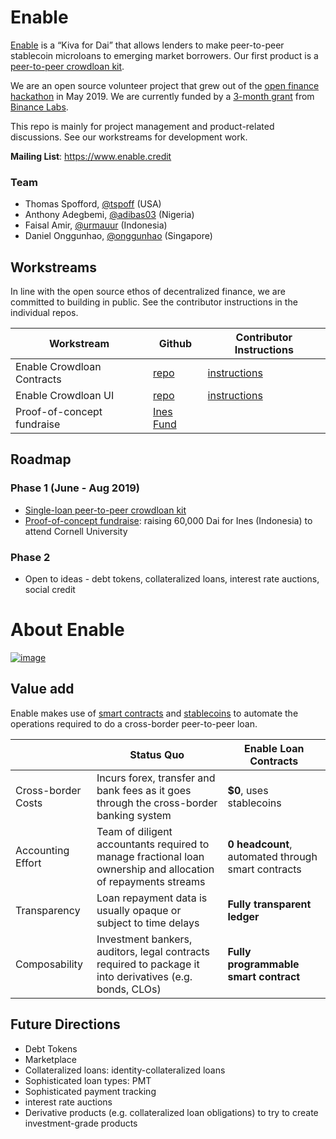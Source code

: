 # Enable

[Enable](https://www.enable.credit) is a “Kiva for Dai” that allows lenders to make peer-to-peer stablecoin microloans to emerging market borrowers. Our first product is a [peer-to-peer crowdloan kit](https://github.com/enabledao/enable/blob/master/product/specs/2019-07-14-v0.1-specs-(ines)/v0.1-specs.md).


We are an open source volunteer project that grew out of the [open finance hackathon](https://www.buildandship.it/) in May 2019. We are currently funded by a [3-month grant](https://twitter.com/onggunhao/status/1148140687327555584) from [Binance Labs](https://labs.binance.com/).

This repo is mainly for project management and product-related discussions. See our workstreams for development work.

**Mailing List**: https://www.enable.credit

### Team

* Thomas Spofford, [@tspoff](https://github.com/tspoff) (USA)
* Anthony Adegbemi, [@adibas03](https://github.com/adibas03) (Nigeria)
* Faisal Amir, [@urmauur](https://github.com/urmauur) (Indonesia)
* Daniel Onggunhao, [@onggunhao](https://github.com/onggunhao) (Singapore)

## Workstreams

In line with the open source ethos of decentralized finance, we are committed to building in public. See the contributor instructions in the individual repos.

| Workstream                 | Github                                                    | Contributor Instructions                                          |
| -------------------------- | --------------------------------------------------------- | ----------------------------------------------------------------- |
| Enable Crowdloan Contracts | [repo](https://www.github.com/enabledao/enable-contracts) | [instructions](https://www.github.com/enabledao/enable-contracts) |
| Enable Crowdloan UI        | [repo](https://www.github.com/enabledao/enable-ui)        | [instructions](https://www.github.com/enabledao/enable-ui)        |
| Proof-of-concept fundraise | [Ines Fund](https://www.ines.fund)                        |                                                                   |

## Roadmap

### Phase 1 (June - Aug 2019)
* [Single-loan peer-to-peer crowdloan kit](https://github.com/enabledao/enable/blob/master/product/specs/2019-07-14-v0.1-specs-(ines)/v0.1-specs.md)
* [Proof-of-concept fundraise](https://www.ines.fund): raising 60,000 Dai for Ines (Indonesia) to attend Cornell University

### Phase 2

* Open to ideas - debt tokens, collateralized loans, interest rate auctions, social credit

# About Enable

[![image](https://user-images.githubusercontent.com/518024/56973331-35e9d600-6b9f-11e9-8e41-b88185cfdea7.png)](https://youtu.be/Xqu4cmHzTis?t=3289)

## Value add

Enable makes use of [smart contracts](https://blockgeeks.com/guides/smart-contracts/) and [stablecoins](https://en.wikipedia.org/wiki/Stablecoin) to automate the operations required to do a cross-border peer-to-peer loan.

|                    | Status Quo                                                                                                     | Enable Loan Contracts                              |
| ------------------ | -------------------------------------------------------------------------------------------------------------- | -------------------------------------------------- |
| Cross-border Costs | Incurs forex, transfer and bank fees as it goes through the cross-border banking system                        | **$0**, uses stablecoins                           |
| Accounting Effort  | Team of diligent accountants required to manage fractional loan ownership and allocation of repayments streams | **0 headcount**, automated through smart contracts |
| Transparency       | Loan repayment data is usually opaque or subject to time delays                                                | **Fully transparent ledger**                       |
| Composability      | Investment bankers, auditors, legal contracts required to package it into derivatives (e.g. bonds, CLOs)       | **Fully programmable smart contract**              |

## Future Directions

* Debt Tokens
* Marketplace
* Collateralized loans: identity-collateralized loans
* Sophisticated loan types: PMT
* Sophisticated payment tracking
* interest rate auctions
* Derivative products (e.g. collateralized loan obligations) to try to create investment-grade products
